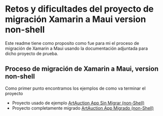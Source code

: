 # Retos y dificultades del proyecto de migración Xamarin a Maui version non-shell
Este readme tiene como proposito como fue para mi el proceso de migración de Xamarin a Maui usando la documentación adjuntada para dicho proyecto de prueba. 
##  Proceso de migración de Xamarin a Maui, version non-shell
Como primer punto encontramos los ejemplos de como va terminar el proyecto
- Proyecto usado de ejemplo [ArtAuction App Sin Migrar (non-Shell)](https://github.com/Sweekriti91/ArtAuction/tree/main)
- Proyecto completamente migrado [ArtAuction App Migrado (non-Shell)](https://github.com/Sweekriti91/ArtAuction/tree/maui-projecthead)